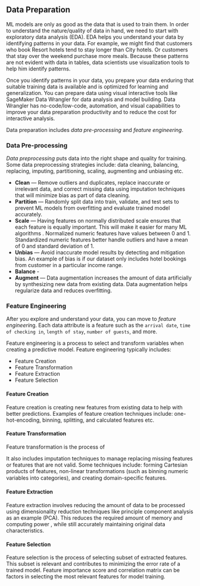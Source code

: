 ## Data Preparation

ML models are only as good as the data that is used to train them. In order to understand the nature/quality of data in hand, we need to start with exploratory data analysis (EDA). EDA helps you understand your data by identifying patterns in your data. For example, we might find that customers who book Resort hotels tend to stay longer than City hotels. Or customers that stay over the weekend purchase more meals. Because these patterns are not evident with data in tables, data scientists use visualization tools to help him identify patterns. 

Once you identify patterns in your data, you prepare your data enduring that suitable training data is available and is optimized for learning and generalization. You can prepare data using visual interactive tools like SageMaker Data Wrangler for data analysis and model building. Data Wrangler has no-code/low-code, automation, and visual capabilities to improve your data preparation productivity and to reduce the cost for interactive analysis.

Data preparation includes *data pre-processing* and *feature engineering*.

### Data Pre-processing

*Data preprocessing* puts data into the right shape and quality for training. Some data preprocessing strategies include: data cleaning, balancing, replacing, imputing, partitioning, scaling, augmenting and unbiasing etc.

* **Clean** — Remove outliers and duplicates, replace inaccurate or irrelevant data, and correct missing data using imputation techniques that will minimize bias as part of data cleaning.
* **Partition** — Randomly split data into train, validate, and test sets to prevent ML models from overfitting and evaluate trained model accurately.
* **Scale** — Having features on normally distributed scale ensures that each feature is equally important. This will make it easier for many ML algorithms . Normalized numeric features have values between 0 and 1. Standardized numeric features better handle outliers and have a mean of 0 and standard deviation of 1.
* **Unbias** — Avoid inaccurate model results by detecting and mitigation bias. An example of bias is if our dataset only includes hotel bookings from customer in a particular income range.
* **Balance** - 
* **Augment** — Data augmentation increases the amount of data artificially by synthesizing new data from existing data. Data augmentation helps regularize data and reduces overfitting.

### Feature Engineering

After you explore and understand your data, you can move to *feature engineerin*g. Each data attribute is a feature such as the `arrival date`, `time of checking in`, `length of stay`, `number of guests`, and more. 

Feature engineering is a process to select and transform variables when creating a predictive model. Feature engineering typically includes: 
* Feature Creation
* Feature Transformation
* Feature Extraction
* Feature Selection

#### Feature Creation
Feature creation is creating new features from existing data to help with better predictions. Examples of feature creation techniques include: one-hot-encoding, binning, splitting, and calculated features etc.

#### Feature Transformation
Feature transformation is the process of

It also includes imputation techniques to manage replacing missing features or features that are not valid. Some techniques include: forming Cartesian products of features, non-linear transformations (such as binning numeric variables into categories), and creating domain-speciﬁc features.

#### Feature Extraction
Feature extraction involves reducing the amount of data to be processed using dimensionality reduction techniques like principle component analysis as an example (PCA). This reduces the required amount of memory and computing power , while still accurately maintaining original data characteristics.

#### Feature Selection
Feature selection is the process of selecting subset of extracted features. This subset is relevant and contributes to minimizing the error rate of a trained model. Feature importance score and correlation matrix can be factors in selecting the most relevant features for model training.